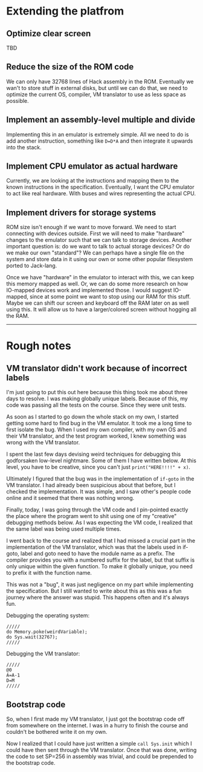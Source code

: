 # Extending the platfrom

## Optimize clear screen

TBD

## Reduce the size of the ROM code

We can only have 32768 lines of Hack assembly in the ROM. Eventually we wan't to
store stuff in external disks, but until we can do that, we need to optimize the
current OS, compiler, VM translator to use as less space as possible.

## Implement an assembly-level multiple and divide

Implementing this in an emulator is extremely simple. All we need to do is add
another instruction, something like `D=D*A` and then integrate it upwards into
the stack.

## Implement CPU emulator as actual hardware

Currently, we are looking at the instructions and mapping them to the known
instructions in the specification. Eventually, I want the CPU emulator to act
like real hardware. With buses and wires representing the actual CPU.

## Implement drivers for storage systems

ROM size isn't enough if we want to move forward. We need to start connecting
with devices outside. First we will need to make "hardware" changes to the
emulator such that we can talk to storage devices. Another important question
is: do we want to talk to actual storage devices? Or do we make our own
"standard"?  We can perhaps have a single file on the system and store data in
it using our own or some other popular filesystem ported to Jack-lang.

Once we have "hardware" in the emulator to interact with this, we can keep this
memory mapped as well. Or, we can do some more research on how IO-mapped devices
work and implemented those. I would suggest IO-mapped, since at some point we
want to stop using our RAM for this stuff. Maybe we can shift our screen and
keyboard off the RAM later on as well using this. It will allow us to have a
larger/colored screen without hogging all the RAM.

----

# Rough notes
## VM translator didn't work because of incorrect labels

I'm just going to put this out here because this thing took me about three days
to resolve. I was making globally unique labels. Because of this, my code was
passing all the tests on the course. Since they were unit tests.

As soon as I started to go down the whole stack on my own, I started getting
some hard to find bug in the VM emulator. It took me a long time to first
isolate the bug. When I used my own compiler, with my own OS and their VM
translator, and the test program worked, I knew something was wrong with the VM
translator.

I spent the last few days devising weird techniques for debugging this 
godforsaken low-level nightmare. Some of them I have written below. At this
level, you have to be creative, since you can't just `print("HERE!!!!" + x)`.

Ultimately I figured that the bug was in the implementation of `if-goto` in the
VM translator. I had already been suspicious about that before, but I checked
the implementation. It was simple, and I saw other's people code online and it
seemed that there was nothing wrong.

Finally, today, I was going through the VM code and I pin-pointed exactly the
place where the program went to shit using one of my "creative" debugging
methods below. As I was expecting the VM code, I realized that the same label
was being used multiple times.

I went back to the course and realized that I had missed a crucial part in the
implementation of the VM translator, which was that the labels used in if-goto,
label and goto need to have the module name as a prefix. The compiler provides
you with a numbered suffix for the label, but that suffix is only unique within
the given function. To make it globally unique, you need to prefix it with the
function name.

This was not a "bug", it was just negligence on my part while implementing the
specification. But I still wanted to write about this as this was a fun journey
where the answer was stupid. This happens often and it's always fun.


Debugging the operating system:

```
/////
do Memory.poke(weirdVariable);
do Sys.wait(32767);
/////
```

Debugging the VM translator:

```
/////
@0
A=A-1
D=M
/////
```

## Bootstrap code

So, when I first made my VM translator, I just got the bootstrap code off from
somewhere on the internet. I was in a hurry to finish the course and couldn't be
bothered write it on my own.

Now I realized that I could have just written a simple `call Sys.init` which I
could have then sent through the VM translator. Once that was done, writing the
code to set SP=256 in assembly was trivial, and could be prepended to the
bootstrap code.

